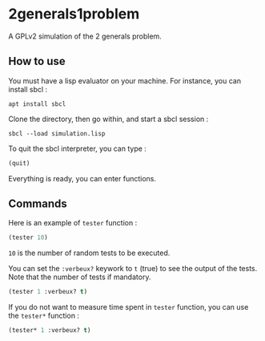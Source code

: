 # 2generals1problem

A GPLv2 simulation of the 2 generals problem.

## How to use

You must have a lisp evaluator on your machine.
For instance, you can install sbcl :
```shell
apt install sbcl
```

Clone the directory, then go within, and start a sbcl session :
```shell
sbcl --load simulation.lisp
```

To quit the sbcl interpreter, you can type :
```lisp
(quit)
```

Everything is ready, you can enter functions.

## Commands

Here is an example of `tester` function :
```lisp
(tester 10)
```

`10` is the number of random tests to be executed.

You can set the `:verbeux?` keywork to `t` (true) to see the output of the tests.
Note that the number of tests if mandatory.

```lisp
(tester 1 :verbeux? t)
```

If you do not want to measure time spent in `tester` function, you can use the `tester*` function :
```lisp
(tester* 1 :verbeux? t)
```
